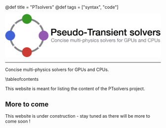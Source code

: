 @def title = "PTsolvers"
@def tags = ["syntax", "code"]

![](assets/logo_PseudoTransientSolvers.png)

---

Concise multi-physics solvers for GPUs and CPUs.

\tableofcontents <!-- you can use \toc as well -->

This website is meant for listing the content of the PTsolvers project.

## More to come

This website is under construction - stay tuned as there will be more to come soon !